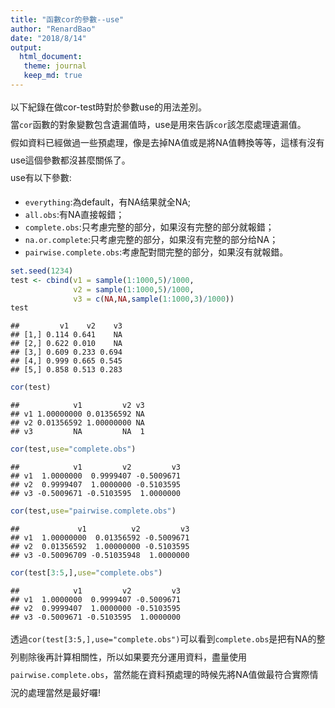 ```yaml
---
title: "函數cor的參數--use"
author: "RenardBao"
date: "2018/8/14"
output: 
  html_document:
   theme: journal
   keep_md: true
---
```

<style> p{line-height: 2em;}</style>
以下紀錄在做cor-test時對於參數use的用法差別。  
當`cor`函數的對象變數包含遺漏值時，use是用來告訴`cor`該怎麼處理遺漏值。  
假如資料已經做過一些預處理，像是去掉NA值或是將NA值轉換等等，這樣有沒有use這個參數都沒甚麼關係了。  
use有以下參數:

* `everything`:為default，有NA结果就全NA;
* `all.obs`:有NA直接報錯； 
* `complete.obs`:只考慮完整的部分，如果沒有完整的部分就報錯；
* `na.or.complete`:只考慮完整的部分，如果沒有完整的部分给NA；
* `pairwise.complete.obs`:考慮配對間完整的部分，如果沒有就報錯。


```r
set.seed(1234)
test <- cbind(v1 = sample(1:1000,5)/1000,
              v2 = sample(1:1000,5)/1000,
              v3 = c(NA,NA,sample(1:1000,3)/1000))
test
```

```
##         v1    v2    v3
## [1,] 0.114 0.641    NA
## [2,] 0.622 0.010    NA
## [3,] 0.609 0.233 0.694
## [4,] 0.999 0.665 0.545
## [5,] 0.858 0.513 0.283
```

```r
cor(test)
```

```
##            v1         v2 v3
## v1 1.00000000 0.01356592 NA
## v2 0.01356592 1.00000000 NA
## v3         NA         NA  1
```

```r
cor(test,use="complete.obs")
```

```
##            v1         v2         v3
## v1  1.0000000  0.9999407 -0.5009671
## v2  0.9999407  1.0000000 -0.5103595
## v3 -0.5009671 -0.5103595  1.0000000
```

```r
cor(test,use="pairwise.complete.obs")
```

```
##             v1          v2         v3
## v1  1.00000000  0.01356592 -0.5009671
## v2  0.01356592  1.00000000 -0.5103595
## v3 -0.50096709 -0.51035948  1.0000000
```

```r
cor(test[3:5,],use="complete.obs")
```

```
##            v1         v2         v3
## v1  1.0000000  0.9999407 -0.5009671
## v2  0.9999407  1.0000000 -0.5103595
## v3 -0.5009671 -0.5103595  1.0000000
```

透過`cor(test[3:5,],use="complete.obs")`可以看到`complete.obs`是把有NA的整列剔除後再計算相關性，所以如果要充分運用資料，盡量使用`pairwise.complete.obs`，當然能在資料預處理的時候先將NA值做最符合實際情況的處理當然是最好囉!
